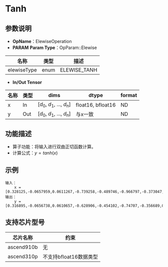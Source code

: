 # Tanh

## 参数说明

- **OpName**：ElewiseOperation
- **PARAM**
  **Param Type**：OpParam::Elewise

| 名称        | 类型 | 描述         |
| ----------- | ---- | ------------ |
| elewiseType | enum | ELEWISE_TANH |

- **In/Out Tensor**

| 名称 | 类型 | dims                             | dtype             | format |
| ---- | ---- | -------------------------------- | ----------------- | ------ |
| x    | In   | [$d_0$, $d_1$, ..., $d_n$] | float16, bfloat16 | ND     |
| y    | Out  | [$d_0$, $d_1$, ..., $d_n$] | 与x一致           | ND     |

## 功能描述

- 算子功能：将输入进行双曲正切函数计算。
- 计算公式：$y=tanh(x)$

## 示例

```
输入：
    x = [0.328125,-0.0657959,0.0611267,-0.739258,-0.489746,-0.966797,-0.373047,0.366943]
输出：
    y = [0.316895,-0.0656738,0.0610657,-0.628906,-0.454102,-0.74707,-0.356689,0.351318]
```

## 支持芯片型号

| 芯片名称   | 约束                   |
| ---------- | ---------------------- |
| ascend910b | 无                     |
| ascend310p | 不支持bfloat16数据类型 |
